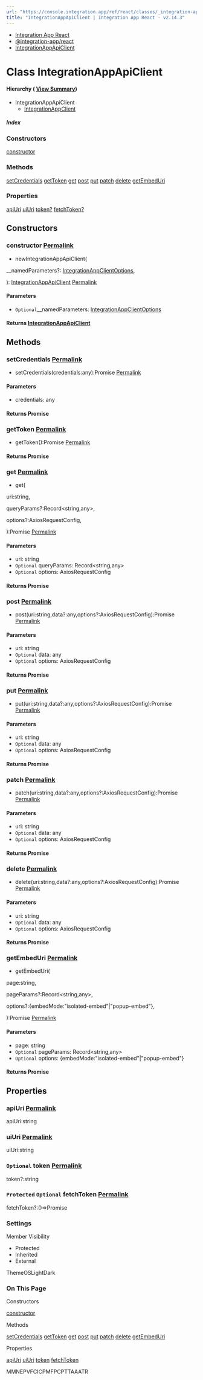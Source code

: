 ```yaml
---
url: "https://console.integration.app/ref/react/classes/_integration-app_react.IntegrationAppApiClient.html"
title: "IntegrationAppApiClient | Integration App React - v2.14.3"
---
```


- [Integration App React](https://console.integration.app/ref/react/index.html)
- [@integration-app/react](https://console.integration.app/ref/react/modules/_integration-app_react.html)
- [IntegrationAppApiClient](https://console.integration.app/ref/react/classes/_integration-app_react.IntegrationAppApiClient.html)

# Class IntegrationAppApiClient

#### Hierarchy ( [View Summary](https://console.integration.app/ref/react/hierarchy.html\#@integration-app/react.IntegrationAppApiClient))

- IntegrationAppApiClient
  - [IntegrationAppClient](https://console.integration.app/ref/react/classes/IntegrationAppClient.html)

##### Index

### Constructors

[constructor](https://console.integration.app/ref/react/classes/_integration-app_react.IntegrationAppApiClient.html#constructor)

### Methods

[setCredentials](https://console.integration.app/ref/react/classes/_integration-app_react.IntegrationAppApiClient.html#setcredentials) [getToken](https://console.integration.app/ref/react/classes/_integration-app_react.IntegrationAppApiClient.html#gettoken) [get](https://console.integration.app/ref/react/classes/_integration-app_react.IntegrationAppApiClient.html#get) [post](https://console.integration.app/ref/react/classes/_integration-app_react.IntegrationAppApiClient.html#post) [put](https://console.integration.app/ref/react/classes/_integration-app_react.IntegrationAppApiClient.html#put) [patch](https://console.integration.app/ref/react/classes/_integration-app_react.IntegrationAppApiClient.html#patch) [delete](https://console.integration.app/ref/react/classes/_integration-app_react.IntegrationAppApiClient.html#delete) [getEmbedUri](https://console.integration.app/ref/react/classes/_integration-app_react.IntegrationAppApiClient.html#getembeduri)

### Properties

[apiUri](https://console.integration.app/ref/react/classes/_integration-app_react.IntegrationAppApiClient.html#apiuri) [uiUri](https://console.integration.app/ref/react/classes/_integration-app_react.IntegrationAppApiClient.html#uiuri) [token?](https://console.integration.app/ref/react/classes/_integration-app_react.IntegrationAppApiClient.html#token) [fetchToken?](https://console.integration.app/ref/react/classes/_integration-app_react.IntegrationAppApiClient.html#fetchtoken)

## Constructors

### constructor [Permalink](https://console.integration.app/ref/react/classes/_integration-app_react.IntegrationAppApiClient.html\#constructor)

- newIntegrationAppApiClient(

\_\_namedParameters?: [IntegrationAppClientOptions](https://console.integration.app/ref/react/interfaces/_integration-app_react.IntegrationAppClientOptions.html),

): [IntegrationAppApiClient](https://console.integration.app/ref/react/classes/_integration-app_react.IntegrationAppApiClient.html) [Permalink](https://console.integration.app/ref/react/classes/_integration-app_react.IntegrationAppApiClient.html#constructorintegrationappapiclient)





#### Parameters



- `Optional`\_\_namedParameters: [IntegrationAppClientOptions](https://console.integration.app/ref/react/interfaces/_integration-app_react.IntegrationAppClientOptions.html)

#### Returns [IntegrationAppApiClient](https://console.integration.app/ref/react/classes/_integration-app_react.IntegrationAppApiClient.html)

## Methods

### setCredentials [Permalink](https://console.integration.app/ref/react/classes/_integration-app_react.IntegrationAppApiClient.html\#setcredentials)

- setCredentials(credentials:any):Promise<any> [Permalink](https://console.integration.app/ref/react/classes/_integration-app_react.IntegrationAppApiClient.html#setcredentials-1)





#### Parameters



- credentials: any

#### Returns Promise<any>

### getToken [Permalink](https://console.integration.app/ref/react/classes/_integration-app_react.IntegrationAppApiClient.html\#gettoken)

- getToken():Promise<string> [Permalink](https://console.integration.app/ref/react/classes/_integration-app_react.IntegrationAppApiClient.html#gettoken-1)



#### Returns Promise<string>


### get [Permalink](https://console.integration.app/ref/react/classes/_integration-app_react.IntegrationAppApiClient.html\#get)

- get(

uri:string,

queryParams?:Record<string,any>,

options?:AxiosRequestConfig<any>,

):Promise<any> [Permalink](https://console.integration.app/ref/react/classes/_integration-app_react.IntegrationAppApiClient.html#get-1)





#### Parameters



- uri: string
- `Optional` queryParams: Record<string,any>
- `Optional` options: AxiosRequestConfig<any>

#### Returns Promise<any>

### post [Permalink](https://console.integration.app/ref/react/classes/_integration-app_react.IntegrationAppApiClient.html\#post)

- post(uri:string,data?:any,options?:AxiosRequestConfig<any>):Promise<any> [Permalink](https://console.integration.app/ref/react/classes/_integration-app_react.IntegrationAppApiClient.html#post-1)





#### Parameters



- uri: string
- `Optional` data: any
- `Optional` options: AxiosRequestConfig<any>

#### Returns Promise<any>

### put [Permalink](https://console.integration.app/ref/react/classes/_integration-app_react.IntegrationAppApiClient.html\#put)

- put(uri:string,data?:any,options?:AxiosRequestConfig<any>):Promise<any> [Permalink](https://console.integration.app/ref/react/classes/_integration-app_react.IntegrationAppApiClient.html#put-1)





#### Parameters



- uri: string
- `Optional` data: any
- `Optional` options: AxiosRequestConfig<any>

#### Returns Promise<any>

### patch [Permalink](https://console.integration.app/ref/react/classes/_integration-app_react.IntegrationAppApiClient.html\#patch)

- patch(uri:string,data?:any,options?:AxiosRequestConfig<any>):Promise<any> [Permalink](https://console.integration.app/ref/react/classes/_integration-app_react.IntegrationAppApiClient.html#patch-1)





#### Parameters



- uri: string
- `Optional` data: any
- `Optional` options: AxiosRequestConfig<any>

#### Returns Promise<any>

### delete [Permalink](https://console.integration.app/ref/react/classes/_integration-app_react.IntegrationAppApiClient.html\#delete)

- delete(uri:string,data?:any,options?:AxiosRequestConfig<any>):Promise<any> [Permalink](https://console.integration.app/ref/react/classes/_integration-app_react.IntegrationAppApiClient.html#delete-1)





#### Parameters



- uri: string
- `Optional` data: any
- `Optional` options: AxiosRequestConfig<any>

#### Returns Promise<any>

### getEmbedUri [Permalink](https://console.integration.app/ref/react/classes/_integration-app_react.IntegrationAppApiClient.html\#getembeduri)

- getEmbedUri(

page:string,

pageParams?:Record<string,any>,

options?:{embedMode:"isolated-embed"\|"popup-embed"},

):Promise<string> [Permalink](https://console.integration.app/ref/react/classes/_integration-app_react.IntegrationAppApiClient.html#getembeduri-1)





#### Parameters



- page: string
- `Optional` pageParams: Record<string,any>
- `Optional` options: {embedMode:"isolated-embed"\|"popup-embed"}

#### Returns Promise<string>

## Properties

### apiUri [Permalink](https://console.integration.app/ref/react/classes/_integration-app_react.IntegrationAppApiClient.html\#apiuri)

apiUri:string

### uiUri [Permalink](https://console.integration.app/ref/react/classes/_integration-app_react.IntegrationAppApiClient.html\#uiuri)

uiUri:string

### `Optional` token [Permalink](https://console.integration.app/ref/react/classes/_integration-app_react.IntegrationAppApiClient.html\#token)

token?:string

### `Protected` `Optional` fetchToken [Permalink](https://console.integration.app/ref/react/classes/_integration-app_react.IntegrationAppApiClient.html\#fetchtoken)

fetchToken?:()=>Promise<string>

### Settings

Member Visibility

- Protected
- Inherited
- External

ThemeOSLightDark

### On This Page

Constructors

[constructor](https://console.integration.app/ref/react/classes/_integration-app_react.IntegrationAppApiClient.html#constructor)

Methods

[setCredentials](https://console.integration.app/ref/react/classes/_integration-app_react.IntegrationAppApiClient.html#setcredentials) [getToken](https://console.integration.app/ref/react/classes/_integration-app_react.IntegrationAppApiClient.html#gettoken) [get](https://console.integration.app/ref/react/classes/_integration-app_react.IntegrationAppApiClient.html#get) [post](https://console.integration.app/ref/react/classes/_integration-app_react.IntegrationAppApiClient.html#post) [put](https://console.integration.app/ref/react/classes/_integration-app_react.IntegrationAppApiClient.html#put) [patch](https://console.integration.app/ref/react/classes/_integration-app_react.IntegrationAppApiClient.html#patch) [delete](https://console.integration.app/ref/react/classes/_integration-app_react.IntegrationAppApiClient.html#delete) [getEmbedUri](https://console.integration.app/ref/react/classes/_integration-app_react.IntegrationAppApiClient.html#getembeduri)

Properties

[apiUri](https://console.integration.app/ref/react/classes/_integration-app_react.IntegrationAppApiClient.html#apiuri) [uiUri](https://console.integration.app/ref/react/classes/_integration-app_react.IntegrationAppApiClient.html#uiuri) [token](https://console.integration.app/ref/react/classes/_integration-app_react.IntegrationAppApiClient.html#token) [fetchToken](https://console.integration.app/ref/react/classes/_integration-app_react.IntegrationAppApiClient.html#fetchtoken)

MMNEPVFCICPMFPCPTTAAATR